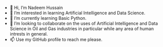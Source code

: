 - 👋 Hi, I’m Nadeem Hussain
- 👀 I’m interested in learning Artificial Intelligence and Data Science.
- 🌱 I’m currently learning Basic Python.
- 💞️ I’m looking to collaborate on the uses of Artificial Intelligence and Data Science in Oil and Gas industries in particular while any area of human intrests in general.
- 📫 Use my GitHub profile to reach me please.

<!---
nadeem0629/nadeem0629 is a ✨ special ✨ repository because its `README.md` (this file) appears on your GitHub profile.
You can click the Preview link to take a look at your changes.
--->
